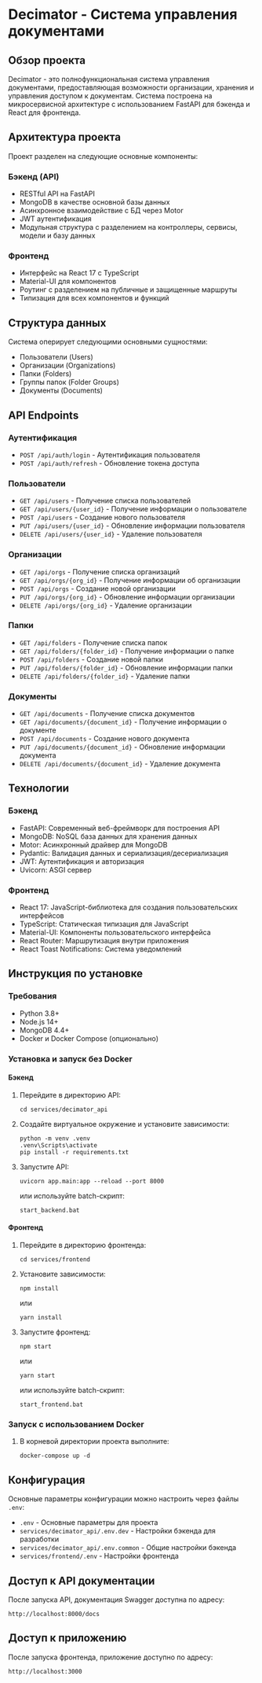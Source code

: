 # Decimator - Система управления документами

## Обзор проекта
Decimator - это полнофункциональная система управления документами, предоставляющая возможности организации, хранения и управления доступом к документам. Система построена на микросервисной архитектуре с использованием FastAPI для бэкенда и React для фронтенда.

## Архитектура проекта

Проект разделен на следующие основные компоненты:

### Бэкенд (API)
- RESTful API на FastAPI
- MongoDB в качестве основной базы данных
- Асинхронное взаимодействие с БД через Motor
- JWT аутентификация
- Модульная структура с разделением на контроллеры, сервисы, модели и базу данных

### Фронтенд
- Интерфейс на React 17 с TypeScript
- Material-UI для компонентов
- Роутинг с разделением на публичные и защищенные маршруты
- Типизация для всех компонентов и функций

## Структура данных

Система оперирует следующими основными сущностями:
- Пользователи (Users)
- Организации (Organizations)
- Папки (Folders)
- Группы папок (Folder Groups)
- Документы (Documents)

## API Endpoints

### Аутентификация
- `POST /api/auth/login` - Аутентификация пользователя
- `POST /api/auth/refresh` - Обновление токена доступа

### Пользователи
- `GET /api/users` - Получение списка пользователей
- `GET /api/users/{user_id}` - Получение информации о пользователе
- `POST /api/users` - Создание нового пользователя
- `PUT /api/users/{user_id}` - Обновление информации пользователя
- `DELETE /api/users/{user_id}` - Удаление пользователя

### Организации
- `GET /api/orgs` - Получение списка организаций
- `GET /api/orgs/{org_id}` - Получение информации об организации
- `POST /api/orgs` - Создание новой организации
- `PUT /api/orgs/{org_id}` - Обновление информации организации
- `DELETE /api/orgs/{org_id}` - Удаление организации

### Папки
- `GET /api/folders` - Получение списка папок
- `GET /api/folders/{folder_id}` - Получение информации о папке
- `POST /api/folders` - Создание новой папки
- `PUT /api/folders/{folder_id}` - Обновление информации папки
- `DELETE /api/folders/{folder_id}` - Удаление папки

### Документы
- `GET /api/documents` - Получение списка документов
- `GET /api/documents/{document_id}` - Получение информации о документе
- `POST /api/documents` - Создание нового документа
- `PUT /api/documents/{document_id}` - Обновление информации документа
- `DELETE /api/documents/{document_id}` - Удаление документа

## Технологии

### Бэкенд
- FastAPI: Современный веб-фреймворк для построения API
- MongoDB: NoSQL база данных для хранения данных
- Motor: Асинхронный драйвер для MongoDB
- Pydantic: Валидация данных и сериализация/десериализация
- JWT: Аутентификация и авторизация
- Uvicorn: ASGI сервер

### Фронтенд
- React 17: JavaScript-библиотека для создания пользовательских интерфейсов
- TypeScript: Статическая типизация для JavaScript
- Material-UI: Компоненты пользовательского интерфейса
- React Router: Маршрутизация внутри приложения
- React Toast Notifications: Система уведомлений

## Инструкция по установке

### Требования
- Python 3.8+
- Node.js 14+
- MongoDB 4.4+
- Docker и Docker Compose (опционально)

### Установка и запуск без Docker

#### Бэкенд
1. Перейдите в директорию API:
   ```
   cd services/decimator_api
   ```

2. Создайте виртуальное окружение и установите зависимости:
   ```
   python -m venv .venv
   .venv\Scripts\activate
   pip install -r requirements.txt
   ```

3. Запустите API:
   ```
   uvicorn app.main:app --reload --port 8000
   ```
   или используйте batch-скрипт:
   ```
   start_backend.bat
   ```

#### Фронтенд
1. Перейдите в директорию фронтенда:
   ```
   cd services/frontend
   ```

2. Установите зависимости:
   ```
   npm install
   ```
   или
   ```
   yarn install
   ```

3. Запустите фронтенд:
   ```
   npm start
   ```
   или
   ```
   yarn start
   ```
   или используйте batch-скрипт:
   ```
   start_frontend.bat
   ```

### Запуск с использованием Docker
1. В корневой директории проекта выполните:
   ```
   docker-compose up -d
   ```

## Конфигурация
Основные параметры конфигурации можно настроить через файлы `.env`:
- `.env` - Основные параметры для проекта
- `services/decimator_api/.env.dev` - Настройки бэкенда для разработки
- `services/decimator_api/.env.common` - Общие настройки бэкенда
- `services/frontend/.env` - Настройки фронтенда

## Доступ к API документации
После запуска API, документация Swagger доступна по адресу:
```
http://localhost:8000/docs
```

## Доступ к приложению
После запуска фронтенда, приложение доступно по адресу:
```
http://localhost:3000
``` 